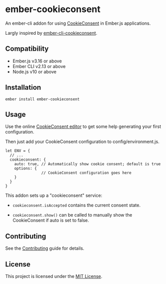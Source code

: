 ember-cookieconsent
==============================================================================

An ember-cli addon for using [CookieConsent](https://github.com/osano/cookieconsent) in Ember.js applications.

Largly inspired by [ember-cli-cookieconsent](https://www.npmjs.com/package/ember-cli-cookieconsent).


Compatibility
------------------------------------------------------------------------------

* Ember.js v3.16 or above
* Ember CLI v2.13 or above
* Node.js v10 or above


Installation
------------------------------------------------------------------------------

```
ember install ember-cookieconsent
```


Usage
------------------------------------------------------------------------------

Use the online [CookieConsent editor](https://www.osano.com/cookieconsent/download/) to get some help generating your first configuration.

Then just add your CookieConsent configuration to config/environment.js.

```
let ENV = {
  // ...
  cookieconsent: {
    auto: true, // Automatically show cookie consent; default is true
    options: {
                // CookieConsent configuration goes here
    }
  }
}
```

This addon sets up a "cookieconsent" service:
* `cookieconsent.isAccepted` contains the current consent state.

* `cookieconsent.show()` can be called to manually show the CookieConsent if auto is set to false.


Contributing
------------------------------------------------------------------------------

See the [Contributing](CONTRIBUTING.md) guide for details.


License
------------------------------------------------------------------------------

This project is licensed under the [MIT License](LICENSE.md).
